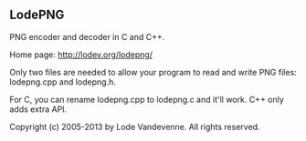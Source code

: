 LodePNG
-------

PNG encoder and decoder in C and C++.

Home page: http://lodev.org/lodepng/

Only two files are needed to allow your program to read and write PNG files: lodepng.cpp and lodepng.h.

For C, you can rename lodepng.cpp to lodepng.c and it'll work. C++ only adds extra API.

Copyright (c) 2005-2013 by Lode Vandevenne. All rights reserved.
